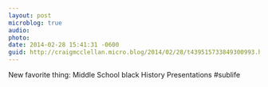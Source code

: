 ```yaml
---
layout: post
microblog: true
audio: 
photo: 
date: 2014-02-28 15:41:31 -0600
guid: http://craigmcclellan.micro.blog/2014/02/28/t439515733849300993.html
---
```

New favorite thing: Middle School black History Presentations #sublife
